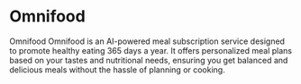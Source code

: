 # Omnifood
Omnifood Omnifood is an AI-powered meal subscription service designed to promote healthy eating 365 days a year. It offers personalized meal plans based on your tastes and nutritional needs, ensuring you get balanced and delicious meals without the hassle of planning or cooking.
